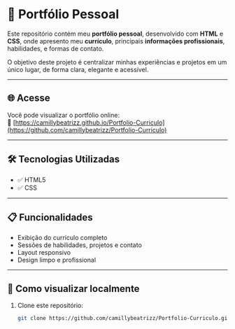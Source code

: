 # 💼 Portfólio Pessoal

Este repositório contém meu **portfólio pessoal**, desenvolvido com **HTML** e **CSS**, onde apresento meu **currículo**, principais **informações profissionais**, habilidades, e formas de contato.

O objetivo deste projeto é centralizar minhas experiências e projetos em um único lugar, de forma clara, elegante e acessível.

---

## 🌐 Acesse

Você pode visualizar o portfólio online:  
📎 [https://camillybeatrizz.github.io/Portfolio-Curriculo](https://github.com/camillybeatrizz/Portfolio-Curriculo)

---

## 🛠 Tecnologias Utilizadas

- ✅ HTML5  
- ✅ CSS

---

## 📋 Funcionalidades

- Exibição do currículo completo
- Sessões de habilidades, projetos e contato
- Layout responsivo
- Design limpo e profissional

---

## 🚀 Como visualizar localmente

1. Clone este repositório:
   ```bash
   git clone https://github.com/camillybeatrizz/Portfolio-Curriculo.git
